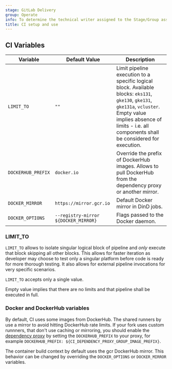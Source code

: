 ```yaml
---
stage: GitLab Delivery
group: Operate
info: To determine the technical writer assigned to the Stage/Group associated with this page, see https://handbook.gitlab.com/handbook/product/ux/technical-writing/#assignments
title: CI setup and use
---
```


## CI Variables

| Variable           | Default Value                        | Description |
|--------------------|--------------------------------------|-------------|
| `LIMIT_TO`         | `""`                                 | Limit pipeline execution to a specific logical block. Available blocks: `eks131`, `gke130`, `gke131`, `gke131a`, `vcluster`. Empty value implies absence of limits - i.e. all components shall be considered for execution. |
| `DOCKERHUB_PREFIX` | `docker.io`                          | Override the prefix of DockerHub images. Allows to pull DockerHub from the dependency proxy or another mirror. |
| `DOCKER_MIRROR`    | `https://mirror.gcr.io`              | Default Docker mirror in DinD jobs. |
| `DOCKER_OPTIONS`   | `--registry-mirror ${DOCKER_MIRROR}` | Flags passed to the Docker daemon. |

### LIMIT_TO

`LIMIT_TO` allows to isolate singular logical block of pipeline and *only* execute that block skipping all other blocks. This allows for faster iteration as developer may choose to test only a singular platform before code is ready for more thorough testing. It also allows for external pipeline invocations for very specific scenarios.

`LIMIT_TO` accepts only a single value.

Empty value implies that there are no limits and that pipeline shall be executed in full.

### Docker and DockerHub variables

By default, CI uses some images from DockerHub. The shared runners by use a
mirror to avoid hitting DockerHub rate limits. If your fork uses custom
runnners, that don't use caching or mirroring, you should enable the [dependency proxy](https://docs.gitlab.com/user/packages/dependency_proxy/)
by setting the `DOCKERHUB_PREFIX` to your proxy, for example
`DOCKERHUB_PREFIX: ${CI_DEPENDENCY_PROXY_GROUP_IMAGE_PREFIX}`.

The container build context by default uses the gcr DockerHub mirror. This
behavior can be changed by overriding the `DOCKER_OPTIONS` or `DOCKER_MIRROR`
variables.
